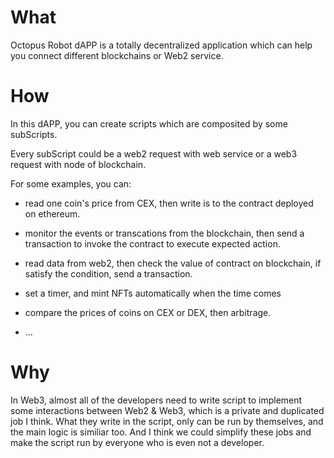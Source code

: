 # What
Octopus Robot dAPP is a totally decentralized application which can help you connect different blockchains or Web2 service. 


# How
In this dAPP, you can create scripts which are composited by some subScripts.

Every subScript could be a web2 request with web service or a web3 request with node of blockchain.

For some examples, you can:

- read one coin's price from CEX, then write is to the contract deployed on ethereum.

- monitor the events or transcations from the blockchain, then send a transaction to invoke the contract to execute expected action.

- read data from web2, then check the value of contract on blockchain, if satisfy the condition, send a transaction.

- set a timer, and mint NFTs automatically when the time comes

- compare the prices of coins on CEX or DEX, then arbitrage.

- ...

# Why
In Web3, almost all of the developers need to write script to implement some interactions between Web2 & Web3, which is a private and duplicated job I think.
What they write in the script, only can be run by themselves, and the main logic is similiar too. And I think we could simplify these jobs and make the script run by everyone who is even not a developer.